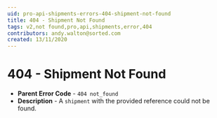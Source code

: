 ```yaml
---
uid: pro-api-shipments-errors-404-shipment-not-found
title: 404 - Shipment Not Found
tags: v2,not found,pro,api,shipments,error,404
contributors: andy.walton@sorted.com
created: 13/11/2020
---
```

# 404 - Shipment Not Found

* **Parent Error Code** - `404 not_found`
* **Description** - A `shipment` with the provided reference could not be found.